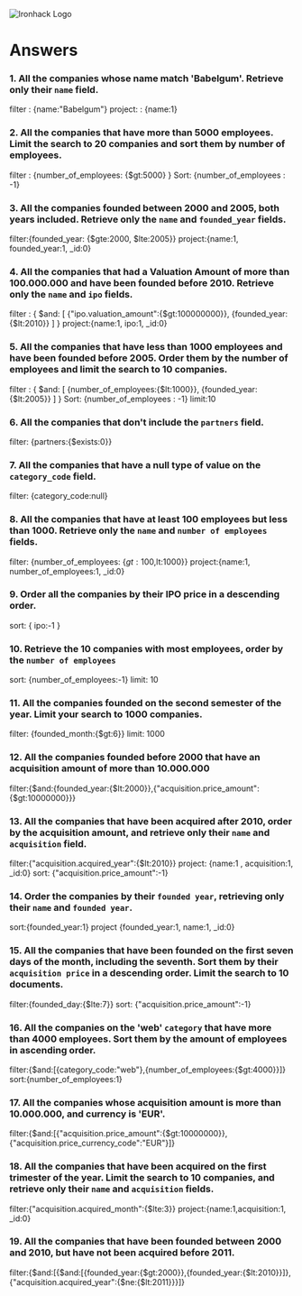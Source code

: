 ![Ironhack Logo](https://i.imgur.com/1QgrNNw.png)

# Answers

### 1. All the companies whose name match 'Babelgum'. Retrieve only their `name` field.

<!-- Your Code Goes Here -->
filter : {name:"Babelgum"}
project: : {name:1}

### 2. All the companies that have more than 5000 employees. Limit the search to 20 companies and sort them by **number of employees**.

<!-- Your Code Goes Here -->
filter : {number_of_employees: {$gt:5000} }
Sort: {number_of_employees : -1}

### 3. All the companies founded between 2000 and 2005, both years included. Retrieve only the `name` and `founded_year` fields.

<!-- Your Code Goes Here -->
filter:{founded_year: {$gte:2000, $lte:2005}}
project:{name:1, founded_year:1, _id:0}

### 4. All the companies that had a Valuation Amount of more than 100.000.000 and have been founded before 2010. Retrieve only the `name` and `ipo` fields.

<!-- Your Code Goes Here -->
filter : { $and: [ {"ipo.valuation_amount":{$gt:100000000}}, {founded_year:{$lt:2010}} ] }
project:{name:1, ipo:1, _id:0}

### 5. All the companies that have less than 1000 employees and have been founded before 2005. Order them by the number of employees and limit the search to 10 companies.

<!-- Your Code Goes Here -->
filter : { $and: [ {number_of_employees:{$lt:1000}}, {founded_year:{$lt:2005}} ] }
Sort: {number_of_employees : -1}
limit:10    
### 6. All the companies that don't include the `partners` field.

<!-- Your Code Goes Here -->
filter: {partners:{$exists:0}}

### 7. All the companies that have a null type of value on the `category_code` field.

<!-- Your Code Goes Here -->
filter: {category_code:null}

### 8. All the companies that have at least 100 employees but less than 1000. Retrieve only the `name` and `number of employees` fields.


<!-- Your Code Goes Here -->
filter: {number_of_employees:	{$gt:100,$lt:1000}}
project:{name:1, number_of_employees:1, _id:0}

### 9. Order all the companies by their IPO price in a descending order.

<!-- Your Code Goes Here -->
sort: { ipo:-1 }

### 10. Retrieve the 10 companies with most employees, order by the `number of employees`

<!-- Your Code Goes Here -->
sort: {number_of_employees:-1}
limit: 10

### 11. All the companies founded on the second semester of the year. Limit your search to 1000 companies.

<!-- Your Code Goes Here -->
filter: {founded_month:{$gt:6}}
limit: 1000

### 12. All the companies founded before 2000 that have an acquisition amount of more than 10.000.000

<!-- Your Code Goes Here -->
filter:{$and:{founded_year:{$lt:2000}},{"acquisition.price_amount":{$gt:10000000}}}

### 13. All the companies that have been acquired after 2010, order by the acquisition amount, and retrieve only their `name` and `acquisition` field.

<!-- Your Code Goes Here -->
filter:{"acquisition.acquired_year":{$lt:2010}}
project: {name:1 , acquisition:1, _id:0}
sort: {"acquisition.price_amount":-1}

### 14. Order the companies by their `founded year`, retrieving only their `name` and `founded year`.

<!-- Your Code Goes Here -->
sort:{founded_year:1}
project {founded_year:1, name:1, _id:0}

### 15. All the companies that have been founded on the first seven days of the month, including the seventh. Sort them by their `acquisition price` in a descending order. Limit the search to 10 documents.

<!-- Your Code Goes Here -->
filter:{founded_day:{$lte:7}}
sort: {"acquisition.price_amount":-1}


### 16. All the companies on the 'web' `category` that have more than 4000 employees. Sort them by the amount of employees in ascending order.

<!-- Your Code Goes Here -->
filter:{$and:[{category_code:"web"},{number_of_employees:{$gt:4000}}]}
sort:{number_of_employees:1}

### 17. All the companies whose acquisition amount is more than 10.000.000, and currency is 'EUR'.

<!-- Your Code Goes Here -->
filter:{$and:[{"acquisition.price_amount":{$gt:10000000}},{"acquisition.price_currency_code":"EUR"}]}

### 18. All the companies that have been acquired on the first trimester of the year. Limit the search to 10 companies, and retrieve only their `name` and `acquisition` fields.

<!-- Your Code Goes Here -->
filter:{"acquisition.acquired_month":{$lte:3}}
project:{name:1,acquisition:1, _id:0}


### 19. All the companies that have been founded between 2000 and 2010, but have not been acquired before 2011.

<!-- Your Code Goes Here -->
filter:{$and:[{$and:[{founded_year:{$gt:2000}},{founded_year:{$lt:2010}}]},{"acquisition.acquired_year":{$ne:{$lt:2011}}}]}
